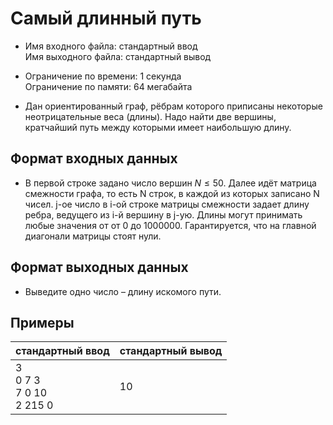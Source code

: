 # Самый длинный путь

* Имя входного файла: стандартный ввод\
Имя выходного файла: стандартный вывод

* Ограничение по времени: 1 секунда\
Ограничение по памяти: 64 мегабайта

* Дан ориентированный граф, рёбрам которого приписаны некоторые неотрицательные веса (длины). Надо найти две вершины, кратчайший путь между которыми имеет наибольшую длину.

## Формат входных данных

* В первой строке задано число вершин $N \leq 50$. Далее идёт матрица смежности графа, то есть N строк, в каждой из которых записано N чисел. j-ое число в i-ой строке матрицы смежности задает длину ребра, ведущего из i-й вершину в j-ую. Длины могут принимать любые значения от от 0 до 1000000. Гарантируется, что на главной диагонали матрицы стоят нули.

## Формат выходных данных

* Выведите одно число – длину искомого пути.

## Примеры

|стандартный ввод|стандартный вывод|
|-|-|
|3<br>0 7 3<br>7 0 10<br>2 215 0|10|
